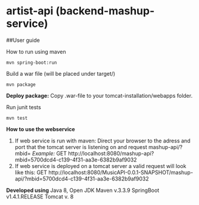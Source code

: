# artist-api (backend-mashup-service)

##User guide

How to run using maven
```
mvn spring-boot:run
```

Build a war file (will be placed under target/)
```
mvn package
```

**Deploy package:**
Copy .war-file to your tomcat-installation/webapps folder.

Run junit tests
```
mvn test
```

**How to use the webservice**
1. If web service is run with maven: Direct your browser to the adress and port that the tomcat server is listening on and request mashup-api/?mbid=<MusicBrainz id> *Example:* GET http://localhost:8080/mashup-api?mbid=5700dcd4-c139-4f31-aa3e-6382b9af9032
2. If web service is deployed on a tomcat server a valid request will look like this: GET http://localhost:8080/MusicAPI-0.0.1-SNAPSHOT/mashup-api/?mbid=5700dcd4-c139-4f31-aa3e-6382b9af9032

**Developed using**
Java 8, Open JDK
Maven v.3.3.9
SpringBoot v1.4.1.RELEASE
Tomcat v. 8
